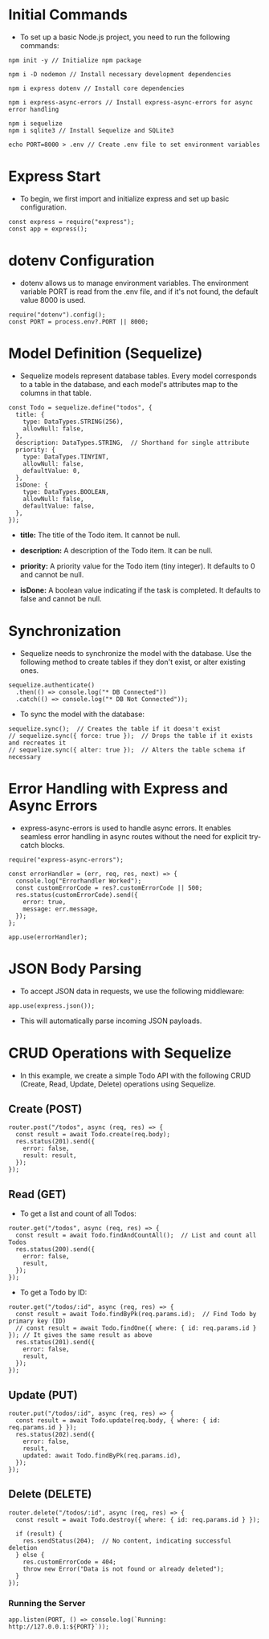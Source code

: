 # Initial Commands

- To set up a basic Node.js project, you need to run the following commands:

```
npm init -y // Initialize npm package

npm i -D nodemon // Install necessary development dependencies

npm i express dotenv // Install core dependencies

npm i express-async-errors // Install express-async-errors for async error handling

npm i sequelize
npm i sqlite3 // Install Sequelize and SQLite3

echo PORT=8000 > .env // Create .env file to set environment variables
```

# Express Start

- To begin, we first import and initialize express and set up basic configuration.

```
const express = require("express");
const app = express();
```

# dotenv Configuration

- dotenv allows us to manage environment variables. The environment variable PORT is read from the .env file, and if it's not found, the default value 8000 is used.

```
require("dotenv").config();
const PORT = process.env?.PORT || 8000;
```

# Model Definition (Sequelize)

- Sequelize models represent database tables. Every model corresponds to a table in the database, and each model's attributes map to the columns in that table.

```
const Todo = sequelize.define("todos", {
  title: {
    type: DataTypes.STRING(256),
    allowNull: false,
  },
  description: DataTypes.STRING,  // Shorthand for single attribute
  priority: {
    type: DataTypes.TINYINT,
    allowNull: false,
    defaultValue: 0,
  },
  isDone: {
    type: DataTypes.BOOLEAN,
    allowNull: false,
    defaultValue: false,
  },
});
```

- **title:** The title of the Todo item. It cannot be null.

- **description:** A description of the Todo item. It can be null.

- **priority:** A priority value for the Todo item (tiny integer). It defaults to 0 and cannot be null.

- **isDone:** A boolean value indicating if the task is completed. It defaults to false and cannot be null.

# Synchronization

- Sequelize needs to synchronize the model with the database. Use the following method to create tables if they don't exist, or alter existing ones.

```
sequelize.authenticate()
  .then(() => console.log("* DB Connected"))
  .catch(() => console.log("* DB Not Connected"));
```

- To sync the model with the database:

```
sequelize.sync();  // Creates the table if it doesn't exist
// sequelize.sync({ force: true });  // Drops the table if it exists and recreates it
// sequelize.sync({ alter: true });  // Alters the table schema if necessary
```

# Error Handling with Express and Async Errors

- express-async-errors is used to handle async errors. It enables seamless error handling in async routes without the need for explicit try-catch blocks.

```
require("express-async-errors");

const errorHandler = (err, req, res, next) => {
  console.log("Errorhandler Worked");
  const customErrorCode = res?.customErrorCode || 500;
  res.status(customErrorCode).send({
    error: true,
    message: err.message,
  });
};

app.use(errorHandler);
```

# JSON Body Parsing

- To accept JSON data in requests, we use the following middleware:

```
app.use(express.json());
```

- This will automatically parse incoming JSON payloads.

# CRUD Operations with Sequelize

- In this example, we create a simple Todo API with the following CRUD (Create, Read, Update, Delete) operations using Sequelize.

## Create (POST)

```
router.post("/todos", async (req, res) => {
  const result = await Todo.create(req.body);
  res.status(201).send({
    error: false,
    result: result,
  });
});
```

## Read (GET)

- To get a list and count of all Todos:

```
router.get("/todos", async (req, res) => {
  const result = await Todo.findAndCountAll();  // List and count all Todos
  res.status(200).send({
    error: false,
    result,
  });
});
```

- To get a Todo by ID:

```
router.get("/todos/:id", async (req, res) => {
  const result = await Todo.findByPk(req.params.id);  // Find Todo by primary key (ID)
  // const result = await Todo.findOne({ where: { id: req.params.id } }); // It gives the same result as above
  res.status(201).send({
    error: false,
    result,
  });
});
```

## Update (PUT)

```
router.put("/todos/:id", async (req, res) => {
  const result = await Todo.update(req.body, { where: { id: req.params.id } });
  res.status(202).send({
    error: false,
    result,
    updated: await Todo.findByPk(req.params.id),
  });
});
```

## Delete (DELETE)

```
router.delete("/todos/:id", async (req, res) => {
  const result = await Todo.destroy({ where: { id: req.params.id } });

  if (result) {
    res.sendStatus(204);  // No content, indicating successful deletion
  } else {
    res.customErrorCode = 404;
    throw new Error("Data is not found or already deleted");
  }
});
```

### Running the Server

```
app.listen(PORT, () => console.log(`Running: http://127.0.0.1:${PORT}`));
```

